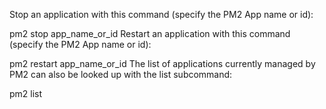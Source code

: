 Stop an application with this command (specify the PM2 App name or id):

pm2 stop app_name_or_id
Restart an application with this command (specify the PM2 App name or id):

pm2 restart app_name_or_id
The list of applications currently managed by PM2 can also be looked up with the list subcommand:

pm2 list
